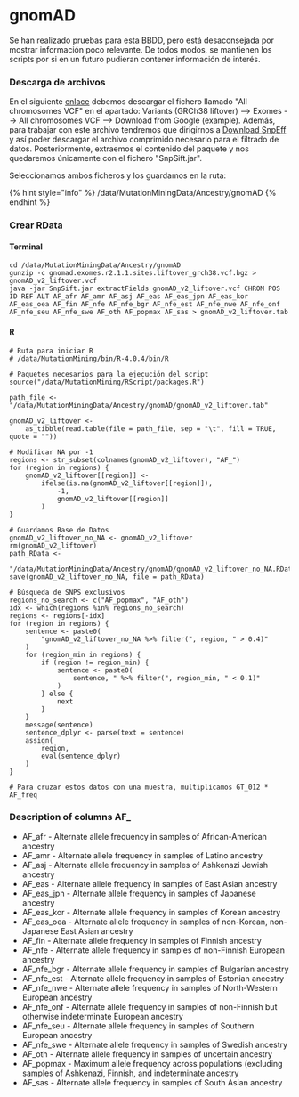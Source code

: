 # gnomAD

Se han realizado pruebas para esta BBDD, pero está desaconsejada por mostrar información poco relevante. De todos modos, se mantienen los scripts por si en un futuro pudieran contener información de interés.

### Descarga de archivos

En el siguiente [enlace](https://gnomad.broadinstitute.org/downloads#v2-liftover-variants) debemos descargar el fichero llamado "All chromosomes VCF" en el apartado: Variants (GRCh38 liftover) --> Exomes --> All chromosomes VCF --> Download from Google (example). Además, para trabajar con este archivo tendremos que dirigirnos a [Download SnpEff](https://snpeff.blob.core.windows.net/versions/snpEff\_latest\_core.zip) y así poder descargar el archivo comprimido necesario para el filtrado de datos. Posteriormente, extraemos el contenido del paquete y nos quedaremos únicamente con el fichero "SnpSift.jar".&#x20;

Seleccionamos ambos ficheros y los guardamos en la ruta:

{% hint style="info" %}
/data/MutationMiningData/Ancestry/gnomAD
{% endhint %}

### Crear RData

#### Terminal

```
cd /data/MutationMiningData/Ancestry/gnomAD
gunzip -c gnomad.exomes.r2.1.1.sites.liftover_grch38.vcf.bgz > gnomAD_v2_liftover.vcf
java -jar SnpSift.jar extractFields gnomAD_v2_liftover.vcf CHROM POS ID REF ALT AF_afr AF_amr AF_asj AF_eas AF_eas_jpn AF_eas_kor AF_eas_oea AF_fin AF_nfe AF_nfe_bgr AF_nfe_est AF_nfe_nwe AF_nfe_onf AF_nfe_seu AF_nfe_swe AF_oth AF_popmax AF_sas > gnomAD_v2_liftover.tab
```

#### R

```
# Ruta para iniciar R
# /data/MutationMining/bin/R-4.0.4/bin/R

# Paquetes necesarios para la ejecución del script
source("/data/MutationMining/RScript/packages.R")

path_file <- "/data/MutationMiningData/Ancestry/gnomAD/gnomAD_v2_liftover.tab"

gnomAD_v2_liftover <-
    as_tibble(read.table(file = path_file, sep = "\t", fill = TRUE, quote = ""))

# Modificar NA por -1
regions <- str_subset(colnames(gnomAD_v2_liftover), "AF_")
for (region in regions) {
    gnomAD_v2_liftover[[region]] <-
        ifelse(is.na(gnomAD_v2_liftover[[region]]),
            -1,
            gnomAD_v2_liftover[[region]]
        )
}

# Guardamos Base de Datos
gnomAD_v2_liftover_no_NA <- gnomAD_v2_liftover
rm(gnomAD_v2_liftover)
path_RData <- 
    "/data/MutationMiningData/Ancestry/gnomAD/gnomAD_v2_liftover_no_NA.RData"
save(gnomAD_v2_liftover_no_NA, file = path_RData)

# Búsqueda de SNPS exclusivos
regions_no_search <- c("AF_popmax", "AF_oth")
idx <- which(regions %in% regions_no_search)
regions <- regions[-idx]
for (region in regions) {
    sentence <- paste0(
        "gnomAD_v2_liftover_no_NA %>% filter(", region, " > 0.4)"
    )
    for (region_min in regions) {
        if (region != region_min) {
            sentence <- paste0(
                sentence, " %>% filter(", region_min, " < 0.1)"
            )
        } else {
            next
        }
    }
    message(sentence)
    sentence_dplyr <- parse(text = sentence)
    assign(
        region,
        eval(sentence_dplyr)
    )
}

# Para cruzar estos datos con una muestra, multiplicamos GT_012 * AF_freq
```

### Description of columns AF\_

* AF\_afr - Alternate allele frequency in samples of African-American ancestry
* AF\_amr - Alternate allele frequency in samples of Latino ancestry
* AF\_asj - Alternate allele frequency in samples of Ashkenazi Jewish ancestry
* AF\_eas - Alternate allele frequency in samples of East Asian ancestry
* AF\_eas\_jpn - Alternate allele frequency in samples of Japanese ancestry
* AF\_eas\_kor - Alternate allele frequency in samples of Korean ancestry
* AF\_eas\_oea - Alternate allele frequency in samples of non-Korean, non-Japanese East Asian ancestry&#x20;
* AF\_fin - Alternate allele frequency in samples of Finnish ancestry
* AF\_nfe - Alternate allele frequency in samples of non-Finnish European ancestry
* AF\_nfe\_bgr - Alternate allele frequency in samples of Bulgarian ancestry
* AF\_nfe\_est - Alternate allele frequency in samples of Estonian ancestry
* AF\_nfe\_nwe - Alternate allele frequency in samples of North-Western European ancestry
* AF\_nfe\_onf - Alternate allele frequency in samples of non-Finnish but otherwise indeterminate European ancestry
* AF\_nfe\_seu - Alternate allele frequency in samples of Southern European ancestry
* AF\_nfe\_swe - Alternate allele frequency in samples of Swedish ancestry
* AF\_oth - Alternate allele frequency in samples of uncertain ancestry
* AF\_popmax - Maximum allele frequency across populations (excluding samples of Ashkenazi, Finnish, and indeterminate ancestry
* AF\_sas - Alternate allele frequency in samples of South Asian ancestry
